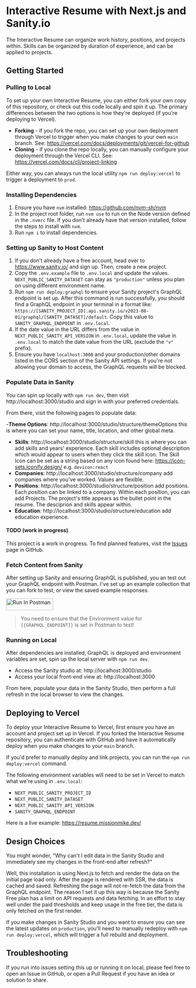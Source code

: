 # Interactive Resume with Next.js and Sanity.io

The Interactive Resume can organize work history, positions, and projects within. Skills can be
organized by duration of experience, and can be applied to projects.

## Getting Started

### Pulling to Local

To set up your own Interactive Resume, you can either fork your own copy of this repository, or
check out this code locally and spin it up. The primary differences between the two options is how
they're deployed (if you're deploying to Vercel).

- **Forking** - if you fork the repo, you can set up your own deployment through Vercel to trigger
  when you make changes to your own `main` branch. See:
  https://vercel.com/docs/deployments/git/vercel-for-github
- **Cloning** - if you clone the repo locally, you can manually configure your deployment through
  the Vercel CLI. See: https://vercel.com/docs/cli/project-linking

Either way, you can always run the local utility `npm run deploy:vercel` to trigger a deployment to
`prod`.

### Installing Dependencies

1. Ensure you have `nvm` installed: https://github.com/nvm-sh/nvm
2. In the project root folder, run `nvm use` to run on the Node version defined in the `.nvmrc`
   file. If you don't already have that version installed, follow the steps to install with `nvm`.
3. Run `npm i` to install dependencies.

### Setting up Sanity to Host Content

1. If you don't already have a free account, head over to https://www.sanity.io/ and sign up. Then,
   create a new project.
2. Copy the `.env.example` file to `.env.local` and update the values. `NEXT_PUBLIC_SANITY_DATASET`
   can stay as `"production"` unless you plan on using different environment name.
3. Run `npm run deploy:graphql` to ensure your Sanity project's GraphQL endpoint is set up. After
   this command is run successfully, you should find a GraphQL endpoint in your terminal in a format
   like: `https://[SANITY_PROJECT_ID].api.sanity.io/v2023-08-01/graphql/[SANITY_DATASET]/default`.
   Copy this value to `SANITY_GRAPHQL_ENDPOINT` in `.env.local`.
4. If the date value in the URL differs from the value in `NEXT_PUBLIC_SANITY_API_VERSION` in
   `.env.local`, update the value in `.env.local` to match the date value from the URL (exclude the
   `"v"` prefix).
5. Ensure you have `localhost:3000` and your production/other domains listed in the CORS section of
   the Sanity API settings. If you're not allowing your domain to access, the GraphQL requests will
   be blocked.

### Populate Data in Sanity

You can spin up locally with `npm run dev`, then visit http://localhost:3000/studio and sign in with
your preferred credentials.

From there, visit the following pages to populate data:

-**Theme Options**: http://localhost:3000/studio/structure/themeOptions this is where you can set
your name, title, location, and other global meta.

- **Skills**: http://localhost:3000/studio/structure/skill this is where you can add skills and
  years' experience. Each skill includes optional description which would appear to users when they
  click the skill icon. The Skill Icon can be set as a string based on any icon found here:
  https://icon-sets.iconify.design/ e.g. `devicon:react`
- **Companies**: http://localhost:3000/studio/structure/company add companies where you've worked.
  Values are flexible.
- **Positions**: http://localhost:3000/studio/structure/position add positions. Each position can be
  linked to a company. Within each position, you can add Projects. The project's title appears as
  the bullet point in the resume. The desciprion and skills appear within.
- **Education**: http://localhost:3000/studio/structure/education add education experience.

#### TODO (work in progress)

This project is a work in progress. To find planned features, visit the
[Issues](https://github.com/missionmike/interactive-resume/issues) page in GitHub.

### Fetch Content from Sanity

After setting up Sanity and ensuring GraphQL is published, you an test out your GraphQL endpoint
with Postman. I've set up an example collection that you can fork to test, or view the saved example
responses.

[<img src="https://run.pstmn.io/button.svg" alt="Run In Postman" style="width: 128px; height: 32px;">](https://app.getpostman.com/run-collection/2595954-32a4a40a-8daa-45b4-b570-4e533469a20c?action=collection%2Ffork&source=rip_markdown&collection-url=entityId%3D2595954-32a4a40a-8daa-45b4-b570-4e533469a20c%26entityType%3Dcollection%26workspaceId%3D034c1af6-8d72-472b-8943-f6291da07e69#?env%5BInteractive%20Resume%5D=W3sia2V5IjoiR1JBUEhRTF9FTkRQT0lOVCIsInZhbHVlIjoiaHR0cDovL3lvdXItZ3JhcGhxbC1lbmRwb2ludC9ncmFwaHFsIiwiZW5hYmxlZCI6dHJ1ZSwidHlwZSI6ImRlZmF1bHQiLCJzZXNzaW9uVmFsdWUiOiJodHRwOi8veW91ci1ncmFwaHFsLWVuZHBvaW50L2dyYXBocWwiLCJjb21wbGV0ZVNlc3Npb25WYWx1ZSI6Imh0dHA6Ly95b3VyLWdyYXBocWwtZW5kcG9pbnQvZ3JhcGhxbCIsInNlc3Npb25JbmRleCI6MH1d)

> You need to ensure that the Environment value for `{{GRAPHQL_ENDPOINT}}` is set in Postman to
> test!

### Running on Local

After dependencies are installed, GraphQL is deployed and environment variables are set, spin up the
local server with `npm run dev`.

- Access the Sanity studio at: http://localhost:3000/studio
- Access your local front-end view at: http://localhost:3000

From here, populate your data in the Sanity Studio, then perform a full refresh in the local browser
to view the changes.

## Deploying to Vercel

To deploy your Interactive Resume to Vercel, first ensure you have an account and project set up in
Vercel. If you forked the Interactive Resume repository, you can authenticate with GitHub and have
it automatically deploy when you make changes to your `main` branch.

If you'd prefer to manually deploy and link projects, you can run the `npm run deploy:vercel`
command.

The following environment variables will need to be set in Vercel to match what we're using in
`.env.local`:

- `NEXT_PUBLIC_SANITY_PROJECT_ID`
- `NEXT_PUBLIC_SANITY_DATASET`
- `NEXT_PUBLIC_SANITY_API_VERSION`
- `SANITY_GRAPHQL_ENDPOINT`

Here is a live example: https://resume.missionmike.dev/

## Design Choices

You might wonder, "Why can't I edit data in the Sanity Studio and immediately see my changes in the
front-end after refresh?"

Well, this installation is using Next.js to fetch and render the data on the initial page load only.
After the page is rendered with SSR, the data is cached and saved. Refreshing the page will not
re-fetch the data from the GraphQL endpoint. The reason I set it up this way is because the Sanity
Free plan has a limit on API requests and data fetching. In an effort to stay well under the paid
thresholds and keep usage in the free tier, the data is only fetched on the first render.

If you make changes in Sanity Studio and you want to ensure you can see the latest updates on
`production`, you'll need to manually redeploy with `npm run deploy:vercel`, which will trigger a
full rebuild and deployment.

## Troubleshooting

If you run into issues setting this up or running it on local, please feel free to open an Issue in
GitHub, or open a Pull Request if you have an idea or solution to share.
